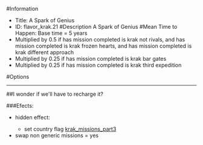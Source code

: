 #Information
 - Title: A Spark of Genius
 - ID: flavor_krak.21
#Description
A Spark of Genius
#Mean Time to Happen:
Base time = 5 years
 - Multiplied by 0.5 if has mission completed is krak not rivals, and has mission completed is krak frozen hearts, and has mission completed is krak different approach
 - Multiplied by 0.25 if has mission completed is krak bar gates
 - Multiplied by 0.25 if has mission completed is krak third expedition

#Options

___
##I wonder if we'll have to recharge it?

###Efects:<ul><li>hidden effect:</li><ul><li>set country flag [krak_missions_part3](../flags/krak_missions_part3.md)</li></ul><li>swap non generic missions = yes</li></ul>
